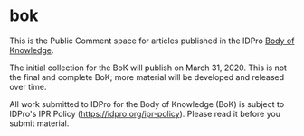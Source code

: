 # bok
This is the Public Comment space for articles published in the IDPro [Body of Knowledge](https://bok.idpro.org).

The initial collection for the BoK will publish on March 31, 2020. This is not the final and complete BoK; more material will be developed and released over time.

All work submitted to IDPro for the Body of Knowledge (BoK) is subject to
IDPro's IPR Policy (https://idpro.org/ipr-policy). Please read it before you
submit material.
